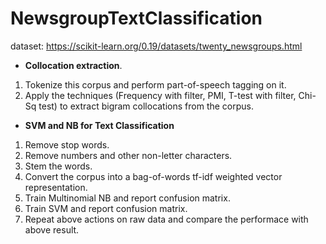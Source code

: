 # NewsgroupTextClassification

dataset: https://scikit-learn.org/0.19/datasets/twenty_newsgroups.html

*  **Collocation extraction**. 
  1. Tokenize this corpus and perform part-of-speech tagging on it. 
  2. Apply the techniques  (Frequency with filter, PMI, T-test with filter, Chi-Sq test) to extract bigram collocations from the corpus. 

*  **SVM and NB for Text Classification**
  1. Remove stop words. 
  2. Remove numbers and other non-letter characters. 
  3. Stem the words. 
  4. Convert the corpus into a bag-of-words tf-idf weighted vector representation.  
  5. Train Multinomial NB and report confusion matrix.   
  6. Train SVM and report confusion matrix. 
  7. Repeat above actions on raw data and compare the performace with above result.
  

